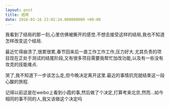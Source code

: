 ```yaml
---
layout: post
title: 结局
date: 2016-03-16 23:02:24.000000000 +09:00
---
```


我看到了结局的那一刻,心里仿佛被撕开的感觉.不想去接受这样的结局,我也不知道怎样改变这个结局.

最近忙得崩溃了,很累很累,春节回来后一直工作工作工作,压力好大.尤其负责的项目现在正处于测试的结尾阶段,又有很多项目需要我帮忙加改功能,以及有一些没有攻克的技能难点.

哭了,我不知道下一步该怎么走,但今晚决定离开这里.最近的事情抗完就结束这一段心酸的旅程.

记得以前这是在weibo上看到小霞的事,然后做了个决定,打算考来北京,然而...如今相同的事不同的人,我又该做这个决定吗

